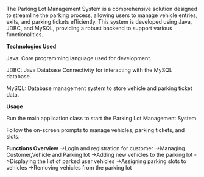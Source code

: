The Parking Lot Management System is a comprehensive solution designed to streamline the parking process, allowing users to manage vehicle entries, exits, and parking tickets efficiently. This system is developed using Java, JDBC, and MySQL, providing a robust backend to support various functionalities.

**Technologies Used**

Java: Core programming language used for development.

JDBC: Java Database Connectivity for interacting with the MySQL database.

MySQL: Database management system to store vehicle and parking ticket data.


**Usage**

Run the main application class to start the Parking Lot Management System.

Follow the on-screen prompts to manage vehicles, parking tickets, and slots.

**Functions Overview**
->Login and registration for customer
->Managing Customer,Vehicle and Parking lot
->Adding new vehicles to the parking lot
->Displaying the list of parked user vehicles
->Assigning parking slots to vehicles
->Removing vehicles from the parking lot
